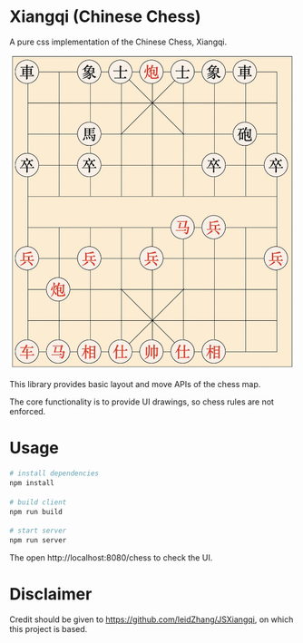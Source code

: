 # Xiangqi (Chinese Chess)
A pure css implementation of the Chinese Chess, Xiangqi.

![Chess.jpg](./doc/chess.jpg)

This library provides basic layout and move APIs of the chess map.

The core functionality is to provide UI drawings, so chess rules are not enforced.

# Usage
```sh
# install dependencies
npm install

# build client
npm run build

# start server
npm run server
```

The open http://localhost:8080/chess to check the UI.

# Disclaimer
Credit should be given to https://github.com/leidZhang/JSXiangqi, on which this project is based.

